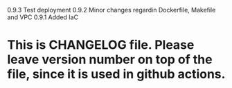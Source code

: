 0.9.3
    Test deployment
0.9.2
    Minor changes regardin Dockerfile, Makefile and VPC
0.9.1
    Added IaC

# This is CHANGELOG file. Please leave version number on top of the file, since it is used in github actions.